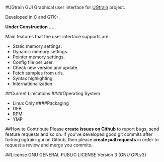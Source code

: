 #UGtrain GUI
Graphical user interface for [UGtrain](https://github.com/ugtrain/ugtrain) project.

Developed in C and GTK+.

**Under Construction ....**

Main features that the user interface supports are:
* Static memory settings.
* Dynamic memory settings.
* Pointer memory settings.
* Config file per user.
* Check new version and update.
* Fetch samples from urls.
* Syntax highlighting.
* Internationalization.

##Current Limitations
####Operating System
* Linux Only
####Packaging
* DEB
* RPM
* YMP

##How to Contribute
Please **create issues on Github** to report bugs, send feature requests and so on.
If you've developed good git commits after forking ugtrain-gui on Github,
then please **create pull requests** in order to request a review and merge you commits.

##License
GNU GENERAL PUBLIC LICENSE Version 3 (GNU GPLv3)